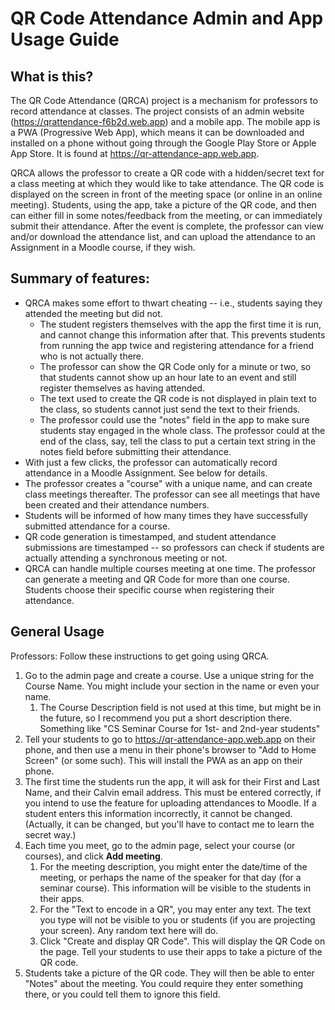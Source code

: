 # QR Code Attendance Admin and App Usage Guide

## What is this?

The QR Code Attendance (QRCA) project is a mechanism for professors to 
record attendance at classes. The project consists of an admin website (https://qrattendance-f6b2d.web.app) and
a mobile app. The mobile app is a PWA (Progressive Web App), which means it can be downloaded and installed on a phone without
going through the Google Play Store or Apple App Store. It is found at https://qr-attendance-app.web.app.

QRCA allows the professor to create a QR code with a hidden/secret text for a class meeting at which they would like to 
take attendance. The QR code is displayed on the screen in front of the meeting space (or online in an online meeting). Students, using
the app, take a picture of the QR code, and then can either fill in some notes/feedback from the meeting, or can immediately submit
their attendance. After the event is complete, the professor can view and/or download the attendance list, and can upload the attendance
to an Assignment in a Moodle course, if they wish.

## Summary of features: 

* QRCA makes some effort to thwart cheating -- i.e., students saying they attended the meeting but did not.
  * The student registers themselves with the app the first time it is run, and cannot change this information after that. This
    prevents students from running the app twice and registering attendance for a friend who is not actually there.
  * The professor can show the QR Code only for a minute or two, so that students cannot show up an hour late to an event and still register
    themselves as having attended.
  * The text used to create the QR code is not displayed in plain text to the class, so students cannot just send the text to their friends.
  * The professor could use the "notes" field in the app to make sure students stay engaged in the whole class. The professor could at the 
    end of the class, say, tell the class to put a certain text string in the notes field before submitting their attendance.
* With just a few clicks, the professor can automatically record attendance in a Moodle Assignment.  See below for details.
* The professor creates a "course" with a unique name, and can create class meetings thereafter. The professor can see all meetings that have been created
  and their attendance numbers.
* Students will be informed of how many times they have successfully submitted attendance for a course.
* QR code generation is timestamped, and student attendance submissions are timestamped -- so professors can check if students are actually attending
  a synchronous meeting or not.
* QRCA can handle multiple courses meeting at one time. The professor can generate a meeting and QR Code for more than one course. Students choose their specific course when registering their attendance.
  
## General Usage 

Professors: Follow these instructions to get going using QRCA.

1. Go to the admin page and create a course. Use a unique string for the Course Name. You might include your section in the name or even your name.
   1. The Course Description field is not used at this time, but might be in the future, so I recommend you put a short description there. Something like
   "CS Seminar Course for 1st- and 2nd-year students"
1. Tell your students to go to https://qr-attendance-app.web.app on their phone, and then use a menu in their phone's browser to "Add to Home Screen" (or some such). This will install the PWA as an app on their phone.
1. The first time the students run the app, it will ask for their First and Last Name, and their Calvin email address. This must be entered correctly, if
   you intend to use the feature for uploading attendances to Moodle.  If a student enters this information incorrectly, it cannot be changed.  (Actually, it 
   can be changed, but you'll have to contact me to learn the secret way.)
1. Each time you meet, go to the admin page, select your course (or courses), and click **Add meeting**.  
   1. For the meeting description, you might enter the date/time of the meeting,
   or perhaps the name of the speaker for that day (for a seminar course). This information will be visible to the students in their apps.
   1. For the "Text to encode in a QR", you may enter any text. The text you type will not be visible to you or students (if you are projecting your screen). Any random text here will do.
   1. Click "Create and display QR Code". This will display the QR Code on the page.  Tell your students to use their apps to take a picture of the QR code.
1. Students take a picture of the QR code. They will then be able to enter "Notes" about the meeting. You could require they enter something there, or you could
tell them to ignore this field.



